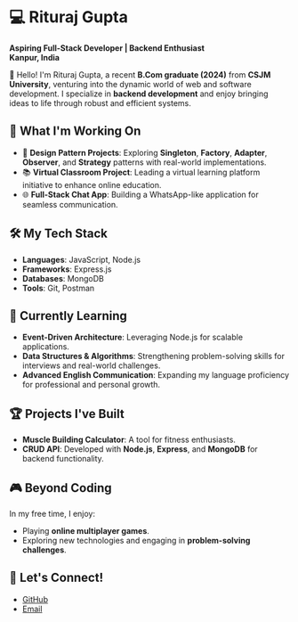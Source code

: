 # 💻 Rituraj Gupta  

**Aspiring Full-Stack Developer | Backend Enthusiast**  
**Kanpur, India**  

🌟 Hello! I'm Rituraj Gupta, a recent **B.Com graduate (2024)** from **CSJM University**, venturing into the dynamic world of web and software development. I specialize in **backend development** and enjoy bringing ideas to life through robust and efficient systems.  

## 🚀 What I'm Working On  
- 🔄 **Design Pattern Projects**: Exploring **Singleton**, **Factory**, **Adapter**, **Observer**, and **Strategy** patterns with real-world implementations.  
- 📚 **Virtual Classroom Project**: Leading a virtual learning platform initiative to enhance online education.  
- 🌐 **Full-Stack Chat App**: Building a WhatsApp-like application for seamless communication.  

## 🛠️ My Tech Stack  
- **Languages**: JavaScript, Node.js  
- **Frameworks**: Express.js  
- **Databases**: MongoDB  
- **Tools**: Git, Postman  

## 📖 Currently Learning  
- **Event-Driven Architecture**: Leveraging Node.js for scalable applications.  
- **Data Structures & Algorithms**: Strengthening problem-solving skills for interviews and real-world challenges.  
- **Advanced English Communication**: Expanding my language proficiency for professional and personal growth.  

## 🏆 Projects I've Built  
- **Muscle Building Calculator**: A tool for fitness enthusiasts.  
- **CRUD API**: Developed with **Node.js**, **Express**, and **MongoDB** for backend functionality.  

## 🎮 Beyond Coding  
In my free time, I enjoy:  
- Playing **online multiplayer games**.  
- Exploring new technologies and engaging in **problem-solving challenges**.  

## 🤝 Let's Connect!  
- [GitHub](#)   
- [Email](mailto:rituraj@example.com)  

